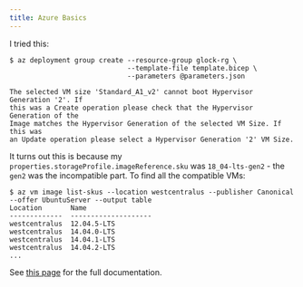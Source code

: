 ```yaml
---
title: Azure Basics
---
```


I tried this:

```
$ az deployment group create --resource-group glock-rg \
                             --template-file template.bicep \
                             --parameters @parameters.json

The selected VM size 'Standard_A1_v2' cannot boot Hypervisor Generation '2'. If
this was a Create operation please check that the Hypervisor Generation of the
Image matches the Hypervisor Generation of the selected VM Size. If this was
an Update operation please select a Hypervisor Generation '2' VM Size.
```

It turns out this is because my `properties.storageProfile.imageReference.sku`
was `18_04-lts-gen2` - the `gen2` was the incompatible part.  To find all the
compatible VMs:

```
$ az vm image list-skus --location westcentralus --publisher Canonical --offer UbuntuServer --output table
Location       Name
-------------  --------------------
westcentralus  12.04.5-LTS
westcentralus  14.04.0-LTS
westcentralus  14.04.1-LTS
westcentralus  14.04.2-LTS
...
```

See [this page](https://docs.microsoft.com/en-us/azure/virtual-machines/linux/cli-ps-findimage) for the full documentation.
